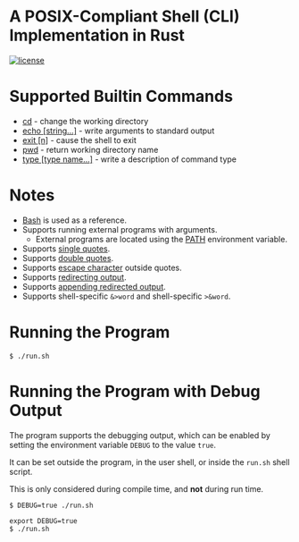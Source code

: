 # A POSIX-Compliant Shell (CLI) Implementation in Rust

[![license](https://img.shields.io/badge/License-MIT-blue.svg?style=flat)](LICENSE)

# Supported Builtin Commands

- [cd](https://pubs.opengroup.org/onlinepubs/9699919799/utilities/cd.html) - change the working directory
- [echo [string...]](https://pubs.opengroup.org/onlinepubs/9699919799/utilities/echo.html) - write arguments to standard
  output
- [exit [n]](https://pubs.opengroup.org/onlinepubs/9699919799/utilities/V3_chap02.html#exit) - cause the shell to exit
- [pwd](https://pubs.opengroup.org/onlinepubs/9699919799/utilities/pwd.html) - return working directory name
- [type [type name...]](https://pubs.opengroup.org/onlinepubs/9699919799/utilities/type.html) - write a description of
  command type

# Notes

- [Bash](https://www.gnu.org/software/bash/) is used as a reference.
- Supports running external programs with arguments.
    - External programs are located using the [PATH](https://en.wikipedia.org/wiki/PATH_(variable)) environment
      variable.
- Supports [single quotes](https://www.gnu.org/software/bash/manual/bash.html#Single-Quotes).
- Supports [double quotes](https://www.gnu.org/software/bash/manual/bash.html#Double-Quotes).
- Supports [escape character](https://www.gnu.org/software/bash/manual/bash.html#Escape-Character) outside quotes.
- Supports [redirecting output](https://www.gnu.org/software/bash/manual/bash.html#Redirecting-Output).
- Supports
  [appending redirected output](https://www.gnu.org/software/bash/manual/bash.html#Appending-Redirected-Output).
- Supports shell-specific `&>word` and shell-specific `>&word`.

# Running the Program

```shell
$ ./run.sh
```

# Running the Program with Debug Output

The program supports the debugging output, which can be enabled by setting
the environment variable `DEBUG` to the value `true`.

It can be set outside the program, in the user shell, or inside the `run.sh` shell script.

This is only considered during compile time, and **not** during run time.

```shell
$ DEBUG=true ./run.sh
```

```shell
export DEBUG=true
$ ./run.sh
```
